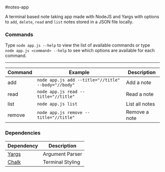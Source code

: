 #notes-app

A terminal based note taking app made with NodeJS and Yargs with options to `add`, `delete`, `read` and `list` notes stored in a JSON file locally.

### Commands
Type `node app.js --help` to view the list of available commands or type `node app.js <command> --help` to see which options are available for each command.

---

|Command |Example | Description |
|-|-|-|
|add| `node app.js add --title="//title" --body="//body"`| Add a note|
|read| `node app.js read --title="//title"` | Read a note|
|list| `node app.js list`| List all notes|
|remove| `node app.js remove --title="//title"`| Remove a note|

### Dependencies
|Dependency|Description|
|-|-|
|[Yargs](https://yargs.js.org/)|Argument Parser|
|[Chalk](https://github.com/chalk/chalk#readme)|Terminal Styling|
